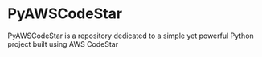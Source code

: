 # PyAWSCodeStar
PyAWSCodeStar is a repository dedicated to a simple yet powerful Python project built using AWS CodeStar
